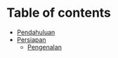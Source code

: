 # Table of contents

* [Pendahuluan](README.md)
* [Persiapan](persiapan/README.md)
  * [Pengenalan](persiapan/pengenalan.md)

